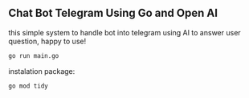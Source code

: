 ## Chat Bot Telegram Using Go and Open AI

this simple system to handle bot into telegram using AI to answer user question, happy to use!

```bash
go run main.go
```

instalation package:

```bash
go mod tidy
```
